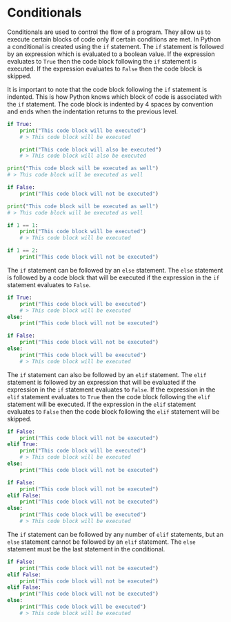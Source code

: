 # Conditionals

Conditionals are used to control the flow of a program. They allow us to execute certain blocks of code only if certain
conditions are met. In Python a conditional is created using the `if` statement. The `if` statement is followed by an
expression which is evaluated to a boolean value. If the expression evaluates to `True` then the code block following
the `if` statement is executed. If the expression evaluates to `False` then the code block is skipped.

It is important to note that the code block following the `if` statement is indented. This is how Python knows which
block of code is associated with the `if` statement. The code block is indented by 4 spaces by convention and ends when
the indentation returns to the previous level.

```python
if True:
    print("This code block will be executed")
    # > This code block will be executed

    print("This code block will also be executed")
    # > This code block will also be executed

print("This code block will be executed as well")
# > This code block will be executed as well

if False:
    print("This code block will not be executed")

print("This code block will be executed as well")
# > This code block will be executed as well

if 1 == 1:
    print("This code block will be executed")
    # > This code block will be executed

if 1 == 2:
    print("This code block will not be executed")
```

The `if` statement can be followed by an `else` statement. The `else` statement is followed by a code block that will be
executed if the expression in the `if` statement evaluates to `False`.

```python
if True:
    print("This code block will be executed")
    # > This code block will be executed
else:
    print("This code block will not be executed")

if False:
    print("This code block will not be executed")
else:
    print("This code block will be executed")
    # > This code block will be executed
```

The `if` statement can also be followed by an `elif` statement. The `elif` statement is followed by an expression that
will be evaluated if the expression in the `if` statement evaluates to `False`. If the expression in the `elif`
statement evaluates to `True` then the code block following the `elif` statement will be executed. If the expression in
the `elif` statement evaluates to `False` then the code block following the `elif` statement will be skipped.

```python
if False:
    print("This code block will not be executed")
elif True:
    print("This code block will be executed")
    # > This code block will be executed
else:
    print("This code block will not be executed")

if False:
    print("This code block will not be executed")
elif False:
    print("This code block will not be executed")
else:
    print("This code block will be executed")
    # > This code block will be executed
```

The `if` statement can be followed by any number of `elif` statements, but an `else` statement cannot
be followed by an `elif` statement. The `else` statement must be the last statement in the conditional.

```python
if False:
    print("This code block will not be executed")
elif False:
    print("This code block will not be executed")
elif False:
    print("This code block will not be executed")
else:
    print("This code block will be executed")
    # > This code block will be executed
```
